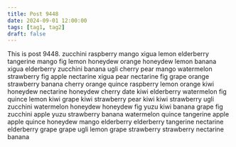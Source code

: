 ```yaml
---
title: Post 9448
date: 2024-09-01 12:00:00
tags: [tag1, tag2]
draft: false
---
```

This is post 9448.
zucchini
raspberry
mango
xigua
lemon
elderberry
tangerine
mango
fig
lemon
honeydew
orange
honeydew
lemon
banana
xigua
elderberry
zucchini
banana
ugli
cherry
pear
mango
watermelon
strawberry
fig
apple
nectarine
xigua
pear
nectarine
fig
grape
orange
strawberry
banana
cherry
orange
quince
raspberry
lemon
orange
kiwi
honeydew
nectarine
honeydew
cherry
date
kiwi
elderberry
watermelon
fig
quince
lemon
kiwi
grape
kiwi
strawberry
pear
kiwi
kiwi
strawberry
ugli
zucchini
watermelon
honeydew
honeydew
fig
yuzu
kiwi
banana
grape
fig
zucchini
apple
yuzu
strawberry
banana
watermelon
quince
tangerine
apple
apple
quince
honeydew
mango
elderberry
elderberry
tangerine
nectarine
elderberry
grape
grape
ugli
lemon
grape
strawberry
strawberry
nectarine
banana
